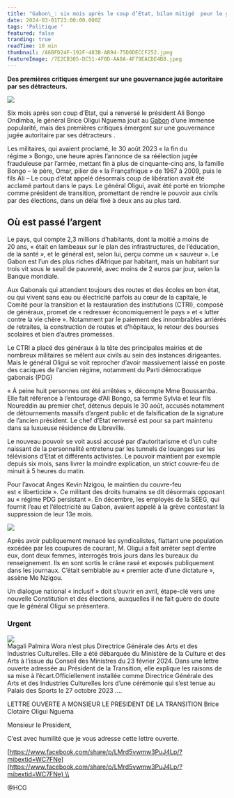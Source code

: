```yaml
---
title: "Gabon\_: six mois après le coup d’Etat, bilan mitigé  pour le général Oligui Nguema"
date: 2024-03-01T23:00:00.000Z
tags: 'Politique '
featured: false
tranding: true
readTime: 10 min
thumbnail: /A6BFD24F-192F-483B-AB94-75D0DECCF252.jpeg
featureImage: /7E2CB305-DC51-4F0D-AA8A-4F79EACDE4B8.jpeg
---
```


**Des premières critiques émergent sur une gouvernance jugée autoritaire par ses détracteurs.**

![](/7F6092E0-B07C-4093-8D4C-EA2A6FFFFF2F.jpeg)

Six mois après son coup d’Etat, qui a renversé le président Ali Bongo Ondimba, le général Brice Oligui Nguema jouit au [Gabon](https://www.lemonde.fr/gabon/) d’une immense popularité, mais des premières critiques émergent sur une gouvernance jugée autoritaire par ses détracteurs .

Les militaires, qui avaient proclamé, le 30 août 2023 « la fin du régime » Bongo, une heure après l’annonce de sa réélection jugée frauduleuse par l’armée, mettant fin à plus de cinquante-cinq ans, la famille Bongo – le père, Omar, pilier de « la Françafrique » de 1967 à 2009, puis le fils Ali – Le coup d’état appelé désormais coup de libération avait été acclamé partout dans le pays. Le général Oligui, avait été porté en triomphe comme président de transition, promettant de rendre le pouvoir aux civils par des élections, dans un délai fixé à deux ans au plus tard.

## Où est passé l’argent

Le pays, qui compte 2,3 millions d’habitants, dont la moitié a moins de 20 ans, « était en lambeaux sur le plan des infrastructures, de l’éducation, de la santé », et le général est, selon lui, perçu comme un « sauveur ». Le Gabon est l’un des plus riches d’Afrique par habitant, mais un habitant sur trois vit sous le seuil de pauvreté, avec moins de 2 euros par jour, selon la Banque mondiale.

Aux Gabonais qui attendent toujours des routes et des écoles en bon état, ou qui vivent sans eau ou électricité parfois au cœur de la capitale, le Comité pour la transition et la restauration des institutions (CTRI), composé de généraux, promet de « redresser économiquement le pays » et « lutter contre la vie chère ». Notamment par le paiement des innombrables arriérés de retraites, la construction de routes et d’hôpitaux, le retour des bourses scolaires et bien d’autres promesses.

Le CTRI a placé des généraux à la tête des principales mairies et de nombreux militaires se mêlent aux civils au sein des instances dirigeantes. Mais le général Oligui se voit reprocher d’avoir massivement laissé en poste des caciques de l’ancien régime, notamment du Parti démocratique gabonais (PDG)

« À peine huit personnes ont été arrêtées », décompte Mme Boussamba. Elle fait référence à l’entourage d’Ali Bongo, sa femme Sylvia et leur fils Noureddin au premier chef, détenus depuis le 30 août, accusés notamment de détournements massifs d’argent public et de falsification de la signature de l’ancien président. Le chef d’Etat renversé est pour sa part maintenu dans sa luxueuse résidence de Libreville.

Le nouveau pouvoir se voit aussi accusé par d’autoritarisme et d’un culte naissant de la personnalité entretenu par les tunnels de louanges sur les télévisions d’Etat et différents activistes.
Le pouvoir maintient par exemple depuis six mois, sans livrer la moindre explication, un strict couvre-feu de minuit à 5 heures du matin.

Pour l’avocat Anges Kevin Nzigou, le maintien du couvre-feu est « liberticide ». Ce militant des droits humains se dit désormais opposant au « régime PDG persistant ». En décembre, les employés de la SEEG, qui fournit l’eau et l’électricité au Gabon, avaient appelé à la grève contestant la suppression de leur 13e mois.

![](/FE7DCF84-63E8-4330-98CE-A1BEB9B82ED8.jpeg)

Après avoir publiquement menacé les syndicalistes, flattant une population excédée par les coupures de courant, M. Oligui a fait arrêter sept d’entre eux, dont deux femmes, interrogés trois jours dans les bureaux du renseignement. Ils en sont sortis le crâne rasé et exposés publiquement dans les journaux. C’était semblable au « premier acte d’une dictature », assène Me Nzigou.

Un dialogue national « inclusif » doit s’ouvrir en avril, étape-clé vers une nouvelle Constitution et des élections, auxquelles il ne fait guère de doute que le général Oligui se présentera.

### Urgent 

![](/706ED9AA-EAAC-42A2-8A3D-023641B567FD.jpeg)\
Magali Palmira Wora n’est plus Directrice Générale des Arts et des Industries Culturelles.
Elle a été débarquée du Ministère de la Culture et des Arts à l’issue du Conseil des Ministres du 23 février 2024. Dans une lettre ouverte adressée au Président de la Transition, elle explique les raisons de sa mise à l’écart.Officiellement installée comme Directrice Générale des Arts et des Industries Culturelles lors d’une cérémonie qui s’est tenue au Palais des Sports le 27 octobre 2023 ….

LETTRE OUVERTE A MONSIEUR LE PRESIDENT DE LA TRANSITION Brice Clotaire Oligui Nguema

Monsieur le President,

C’est avec humilité que je vous adresse cette lettre ouverte.

[https://www.facebook.com/share/p/LMrd5vwmw3PuJ4Lp/?mibextid=WC7FNe](https://www.facebook.com/share/p/LMrd5vwmw3PuJ4Lp/?mibextid=WC7FNe) \\

@HCG
